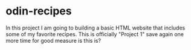 # odin-recipes

In this project I am going to building a basic HTML website that includes some of my favorite recipes. This is officially "Project 1" save again
one more time for good measure is this is?
